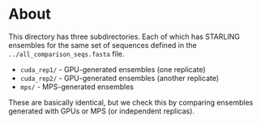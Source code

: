 # About

This directory has three subdirectories. Each of which has STARLING ensembles for the same set of sequences defined in the `../all_comparison_seqs.fasta` file.

* `cuda_rep1/` - GPU-generated ensembles (one replicate)
* `cuda_rep2/` - GPU-generated ensembles (another replicate)
* `mps/` - MPS-generated ensembles

These are basically identical, but we check this by comparing ensembles generated with GPUs or MPS (or independent replicas).